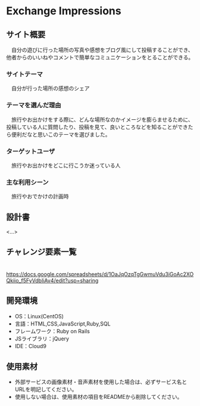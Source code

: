 # Exchange Impressions

## サイト概要
　自分の遊びに行った場所の写真や感想をブログ風にして投稿することができ、他者からのいいねやコメントで簡単なコミュニケーションをとることができる。

### サイトテーマ
　自分が行った場所の感想のシェア

### テーマを選んだ理由
　旅行やお出かけをする際に、どんな場所なのかイメージを膨らませるために、投稿している人に質問したり、投稿を見て、良いところなどを知ることができたら便利だなと思いこのテーマを選びました。

### ターゲットユーザ
　旅行やお出かけをどこに行こうか迷っている人

### 主な利用シーン
　旅行やおでかけの計画時

## 設計書
<...>

## チャレンジ要素一覧
　https://docs.google.com/spreadsheets/d/1OaJqOzqTgGwmuVdu3iGoAc2XOQkiio_f5FyVdbIiAv4/edit?usp=sharing

## 開発環境
- OS：Linux(CentOS)
- 言語：HTML,CSS,JavaScript,Ruby,SQL
- フレームワーク：Ruby on Rails
- JSライブラリ：jQuery
- IDE：Cloud9

## 使用素材
- 外部サービスの画像素材・音声素材を使用した場合は、必ずサービス名とURLを明記してください。
- 使用しない場合は、使用素材の項目をREADMEから削除してください。